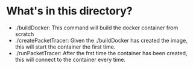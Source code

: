 # What's in this directory?
- ./buildDocker: This command will build the docker container from scratch
- ./createPacketTracer: Given the ./buildDocker has created the image, this will start the container the first time.
- ./runPacketTracer: After the frst time the container has been created, this will connect to the container every time. 
